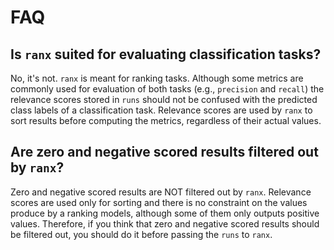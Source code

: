 # FAQ

## Is `ranx` suited for evaluating classification tasks?
No, it's not. `ranx` is meant for ranking tasks. Although some metrics are commonly used for evaluation of both tasks (e.g., `precision` and `recall`) the relevance scores stored in `runs` should not be confused with the predicted class labels of a classification task. Relevance scores are used by `ranx` to sort results before computing the metrics, regardless of their actual values.

## Are zero and negative scored results filtered out by `ranx`?
Zero and negative scored results are NOT filtered out by `ranx`.
Relevance scores are used only for sorting and there is no constraint on the values produce by a ranking models, although some of them only outputs positive values.
Therefore, if you think that zero and negative scored results should be filtered out, you should do it before passing the `runs` to `ranx`.
